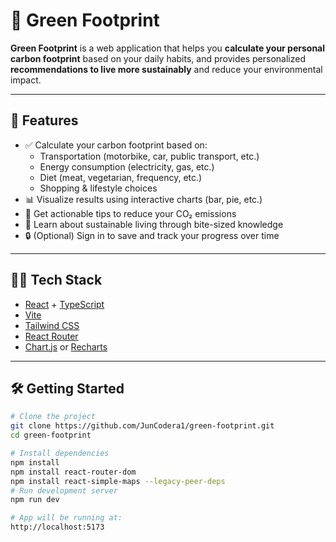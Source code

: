 # 🌱 Green Footprint

**Green Footprint** is a web application that helps you **calculate your personal carbon footprint** based on your daily habits, and provides personalized **recommendations to live more sustainably** and reduce your environmental impact.

---

## 🚀 Features

- ✅ Calculate your carbon footprint based on:
  - Transportation (motorbike, car, public transport, etc.)
  - Energy consumption (electricity, gas, etc.)
  - Diet (meat, vegetarian, frequency, etc.)
  - Shopping & lifestyle choices
- 📊 Visualize results using interactive charts (bar, pie, etc.)
- 🎯 Get actionable tips to reduce your CO₂ emissions
- 🧠 Learn about sustainable living through bite-sized knowledge
- 🔒 (Optional) Sign in to save and track your progress over time

---

## 🧑‍💻 Tech Stack

- [React](https://reactjs.org/) + [TypeScript](https://www.typescriptlang.org/)
- [Vite](https://vitejs.dev/)
- [Tailwind CSS](https://tailwindcss.com/)
- [React Router](https://reactrouter.com/)
- [Chart.js](https://www.chartjs.org/) or [Recharts](https://recharts.org/)

---

## 🛠️ Getting Started

```bash
# Clone the project
git clone https://github.com/JunCodera1/green-footprint.git
cd green-footprint

# Install dependencies
npm install
npm install react-router-dom
npm install react-simple-maps --legacy-peer-deps
# Run development server
npm run dev

# App will be running at:
http://localhost:5173
